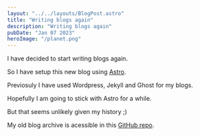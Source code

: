 ```yaml
---
layout: "../../layouts/BlogPost.astro"
title: "Writing blogs again"
description: "Writing blogs again"
pubDate: "Jan 07 2023"
heroImage: "/planet.png"
---
```


I have decided to start writing blogs again.

So I have setup this new blog using [Astro](https://astro.build/).

Previosuly I have used Wordpress, Jekyll and Ghost for my blogs.

Hopefully I am going to stick with Astro for a while.

But that seems unlikely given my history ;)

My old blog archive is acessible in this [GitHub repo](https://github.com/hackerkid/blog).
